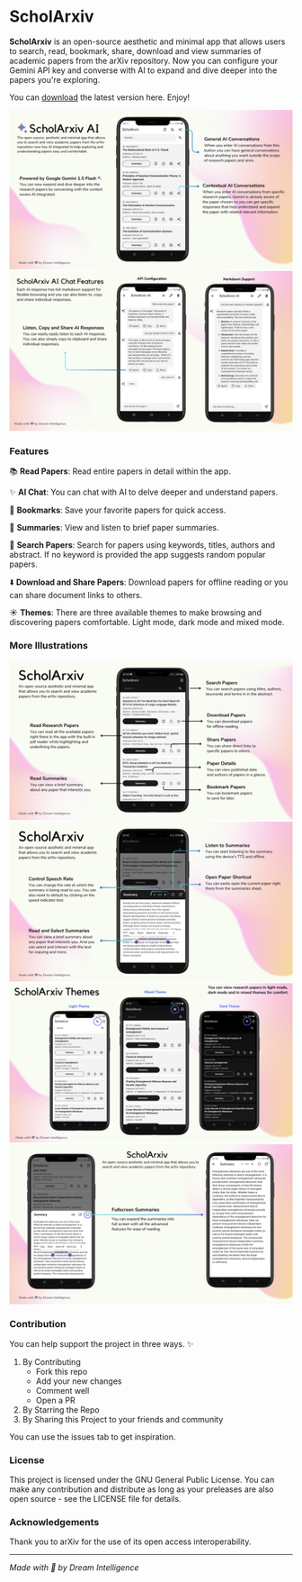 # ScholArxiv

**ScholArxiv** is an open-source aesthetic and minimal app that allows users to search, read, bookmark, share, download and view summaries of academic papers from the arXiv repository. Now you can configure your Gemini API key and converse with AI to expand and dive deeper into the papers you're exploring.

You can [download](https://github.com/dagmawibabi/ScholArxiv/releases/download/v3.0.0/ScholArxiv.apk) the latest version here. Enjoy!

![](assets/banners/ScholArxiv5.png)
![](assets/banners/ScholArxiv7.png)

### Features

📚 **Read Papers**: Read entire papers in detail within the app.

✨ **AI Chat**: You can chat with AI to delve deeper and understand papers.

🔖 **Bookmarks**: Save your favorite papers for quick access.

📝 **Summaries**: View and listen to brief paper summaries.

🔎 **Search Papers**: Search for papers using keywords, titles, authors and abstract. If no keyword is provided the app suggests random popular papers.

⬇️ **Download and Share Papers**: Download papers for offline reading or you can share document links to others.

☀️ **Themes**: There are three available themes to make browsing and discovering papers comfortable. Light mode, dark mode and mixed mode.

### More Illustrations

![](assets/banners/ScholArxiv.png)
![](assets/banners/ScholArxiv2.png)
![](assets/banners/ScholArxiv3.png)
![](assets/banners/ScholArxiv4.png)

### Contribution

You can help support the project in three ways. ✨

1. By Contributing
    - Fork this repo
    - Add your new changes
    - Comment well
    - Open a PR
1. By Starring the Repo
1. By Sharing this Project to your friends and community

You can use the issues tab to get inspiration.

### License

This project is licensed under the GNU General Public License. You can make any contribution and distribute as long as your preleases are also open source - see the LICENSE file for details.

### Acknowledgements

Thank you to arXiv for the use of its open access interoperability.

---

_Made with 🤍 by Dream Intelligence_
